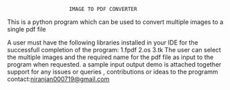 
						IMAGE TO PDF CONVERTER
This is a python program which can be used to convert multiple images to a single pdf file

A user must have the following libraries installed in your IDE for the successfull completion of the program:
1.fpdf
2.os
3.tk 
The user can select the multiple images and  the required name for the pdf file as input to the program when requested.
a sample input output demo is attached together
support
for any issues or queries , contributions or ideas to the programm contact:niranjan000719@gmail.com
